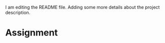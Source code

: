 I am editing the README file. Adding some more details about the project description.

# Assignment

